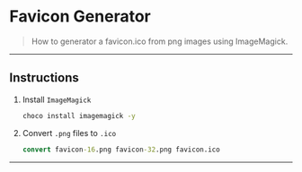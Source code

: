 # Favicon Generator

> How to generator a favicon.ico from png images using ImageMagick.

---

## Instructions

1. Install `ImageMagick`

    ```cmd
    choco install imagemagick -y
    ```

2. Convert `.png` files to `.ico`

    ```cmd
    convert favicon-16.png favicon-32.png favicon.ico
    ```

---

